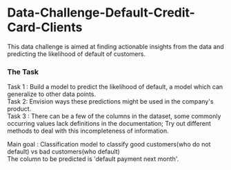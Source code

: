 # Data-Challenge-Default-Credit-Card-Clients
This data challenge is aimed at finding actionable insights from the data and predicting the likelihood of default of customers.
### The Task
Task 1 : Build a model to predict the likelihood of default, a model which can generalize to other data points. <br>
Task 2: Envision ways these predictions might be used in the company's product. <br>
Task 3 : There can be a few of the columns in the dataset, some commonly occurring values lack definitions in the documentation;  Try out different methods to deal with this incompleteness of information.
<br>

Main goal : Classification model to classify good customers(who do not default) vs bad customers(who default) <br>
The column to be predicted is 'default payment next month'. <br>
